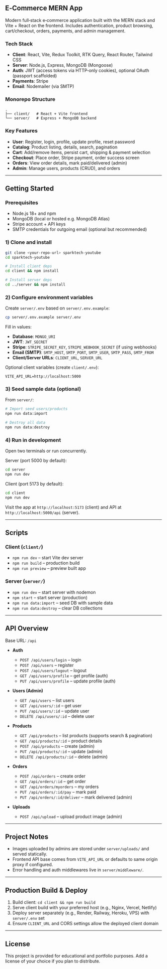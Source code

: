 ## E‑Commerce MERN App

Modern full‑stack e‑commerce application built with the MERN stack and Vite + React on the frontend. Includes authentication, product browsing, cart/checkout, orders, payments, and admin management.

### Tech Stack

- **Client**: React, Vite, Redux Toolkit, RTK Query, React Router, Tailwind CSS
- **Server**: Node.js, Express, MongoDB (Mongoose)
- **Auth**: JWT (access tokens via HTTP‑only cookies), optional OAuth (passport scaffolded)
- **Payments**: Stripe
- **Email**: Nodemailer (via SMTP)

### Monorepo Structure

```
.
├── client/   # React + Vite frontend
└── server/   # Express + MongoDB backend
```

### Key Features

- **User**: Register, login, profile, update profile, reset password
- **Catalog**: Product listing, details, search, pagination
- **Cart**: Add/remove items, persist cart, shipping & payment selection
- **Checkout**: Place order, Stripe payment, order success screen
- **Orders**: View order details, mark paid/delivered (admin)
- **Admin**: Manage users, products (CRUD), and orders

---

## Getting Started

### Prerequisites

- Node.js 18+ and npm
- MongoDB (local or hosted e.g. MongoDB Atlas)
- Stripe account + API keys
- SMTP credentials for outgoing email (optional but recommended)

### 1) Clone and install

```bash
git clone <your-repo-url> sparktech-youtube
cd sparktech-youtube

# Install client deps
cd client && npm install

# Install server deps
cd ../server && npm install
```

### 2) Configure environment variables

Create `server/.env` based on `server/.env.example`:

```bash
cp server/.env.example server/.env
```

Fill in values:

- **Database**: `MONGO_URI`
- **JWT**: `JWT_SECRET`
- **Stripe**: `STRIPE_SECRET_KEY`, `STRIPE_WEBHOOK_SECRET` (if using webhooks)
- **Email (SMTP)**: `SMTP_HOST`, `SMTP_PORT`, `SMTP_USER`, `SMTP_PASS`, `SMTP_FROM`
- **Client/Server URLs**: `CLIENT_URL`, `SERVER_URL`

Optional client variables (create `client/.env`):

```
VITE_API_URL=http://localhost:5000
```

### 3) Seed sample data (optional)

From `server/`:

```bash
# Import seed users/products
npm run data:import

# Destroy all data
npm run data:destroy
```

### 4) Run in development

Open two terminals or run concurrently.

Server (port 5000 by default):

```bash
cd server
npm run dev
```

Client (port 5173 by default):

```bash
cd client
npm run dev
```

Visit the app at `http://localhost:5173` (client) and API at `http://localhost:5000/api` (server).

---

## Scripts

### Client (`client/`)

- `npm run dev` – start Vite dev server
- `npm run build` – production build
- `npm run preview` – preview built app

### Server (`server/`)

- `npm run dev` – start server with nodemon
- `npm start` – start server (production)
- `npm run data:import` – seed DB with sample data
- `npm run data:destroy` – clear DB collections

---

## API Overview

Base URL: `/api`

- **Auth**

  - `POST /api/users/login` – login
  - `POST /api/users` – register
  - `POST /api/users/logout` – logout
  - `GET /api/users/profile` – get profile (auth)
  - `PUT /api/users/profile` – update profile (auth)

- **Users (Admin)**

  - `GET /api/users` – list users
  - `GET /api/users/:id` – get user
  - `PUT /api/users/:id` – update user
  - `DELETE /api/users/:id` – delete user

- **Products**

  - `GET /api/products` – list products (supports search & pagination)
  - `GET /api/products/:id` – product details
  - `POST /api/products` – create (admin)
  - `PUT /api/products/:id` – update (admin)
  - `DELETE /api/products/:id` – delete (admin)

- **Orders**

  - `POST /api/orders` – create order
  - `GET /api/orders/:id` – get order
  - `GET /api/orders/myorders` – my orders
  - `PUT /api/orders/:id/pay` – mark paid
  - `PUT /api/orders/:id/deliver` – mark delivered (admin)

- **Uploads**
  - `POST /api/upload` – upload product image (admin)

---

## Project Notes

- Images uploaded by admins are stored under `server/uploads/` and served statically.
- Frontend API base comes from `VITE_API_URL` or defaults to same origin proxy if configured.
- Error handling and auth middlewares live in `server/middleware/`.

---

## Production Build & Deploy

1. Build client: `cd client && npm run build`
2. Serve client build with your preferred host (e.g., Nginx, Vercel, Netlify)
3. Deploy server separately (e.g., Render, Railway, Heroku, VPS) with `server/.env` set
4. Ensure `CLIENT_URL` and CORS settings allow the deployed client domain

---

## License

This project is provided for educational and portfolio purposes. Add a license of your choice if you plan to distribute.
